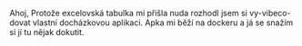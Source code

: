 Ahoj, Protože excelovská tabulka mi přišla nuda rozhodl jsem si vy-vibeco-dovat vlastní docházkovou aplikaci.
Apka mi běží na dockeru a já se snažím si jí tu nějak dokutit.
